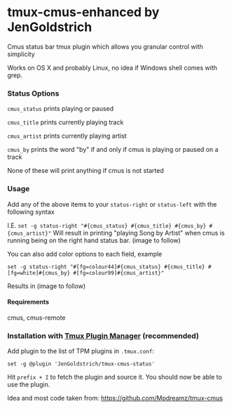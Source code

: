 # tmux-cmus-enhanced by JenGoldstrich

Cmus status bar tmux plugin which allows you granular control with simplicity

Works on OS X and probably Linux, no idea if Windows shell comes with grep.

### Status Options

`cmus_status` prints playing or paused

`cmus_title` prints currently playing track

`cmus_artist` prints currently playing artist

`cmus_by` prints the word "by" if and only if cmus is playing or paused on a track

None of these will print anything if cmus is not started

### Usage

Add any of the above items to your `status-right` or `status-left` with the following syntax

I.E. `set -g status-right "#{cmus_status} #{cmus_title} #{cmus_by} #{cmus_artist}"` Will result in printing "playing Song by Artist" when cmus is running being on the right hand status bar. (image to follow)

You can also add color options to each field, example

`set -g status-right "#[fg=colour44]#{cmus_status} #{cmus_title} #[fg=white]#{cmus_by} #[fg=colour99]#{cmus_artist}"`

Results in (image to follow)

#### Requirements 

cmus, cmus-remote 

### Installation with [Tmux Plugin Manager](https://github.com/tmux-plugins/tpm) (recommended)

Add plugin to the list of TPM plugins in `.tmux.conf`:

    set -g @plugin 'JenGoldstrich/tmux-cmus-status'

Hit `prefix + I` to fetch the plugin and source it. You should now be able to
use the plugin.

Idea and most code taken from: https://github.com/Mpdreamz/tmux-cmus
